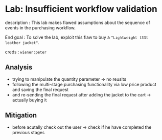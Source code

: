 # Lab: Insufficient workflow validation

description : This lab makes flawed assumptions about the sequence of events in the purchasing workflow.

End goal : To solve the lab, exploit this flaw to buy a `"Lightweight l33t leather jacket"`.

creds : `wiener:peter`

## Analysis

- trying to manipulate the quantity parameter -> no reuslts
- following the multi-stage purchasing functionality via low price product and saving the final request
- and re-sending the final request after adding the jacket to the cart -> actually buying it

## Mitigation

- before acutally check out the user -> check if he have completed the previous stages
